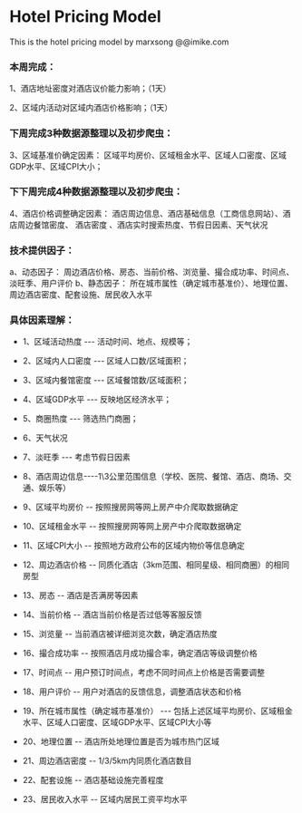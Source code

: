 # Hotel Pricing Model
This is the hotel pricing model by marxsong @@imike.com

### 本周完成：
1、酒店地址密度对酒店议价能力影响；（1天）

2、区域内活动对区域内酒店价格影响；（1天）


### 下周完成3种数据源整理以及初步爬虫：
3、区域基准价确定因素：
	区域平均房价、区域租金水平、区域人口密度、区域GDP水平、区域CPI大小；


### 下下周完成4种数据源整理以及初步爬虫：
4、酒店价格调整确定因素：
	酒店周边信息、酒店基础信息（工商信息网站）、酒店周边餐馆密度、
	酒店密度 、酒店实时搜索热度、节假日因素、天气状况


### 技术提供因子：
a、动态因子：
周边酒店价格、房态、当前价格、浏览量、撮合成功率、时间点、淡旺季、用户评价
b、静态因子：
所在城市属性（确定城市基准价）、地理位置、周边酒店密度、配套设施、居民收入水平



### 具体因素理解：
- 1、区域活动热度 --- 活动时间、地点、规模等；

- 2、区域内人口密度 --- 区域人口数/区域面积；
 
- 3、区域内餐馆密度 --- 区域餐馆数/区域面积；

- 4、区域GDP水平 --- 反映地区经济水平；

- 5、商圈热度 --- 筛选热门商圈；

- 6、天气状况

- 7、淡旺季 --- 考虑节假日因素

- 8、酒店周边信息----1\3公里范围信息（学校、医院、餐馆、酒店、商场、交通、娱乐等）

- 9、区域平均房价 -- 按照搜房网等网上房产中介爬取数据确定

- 10、区域租金水平 -- 按照搜房网等网上房产中介爬取数据确定

- 11、区域CPI大小 -- 按照地方政府公布的区域内物价等信息确定

- 12、周边酒店价格 -- 同质化酒店（3km范围、相同星级、相同商圈）的相同房型

- 13、房态 -- 酒店是否满房等因素

- 14、当前价格 -- 酒店当前价格是否过低等客服反馈

- 15、浏览量 -- 当前酒店被详细浏览次数，确定酒店热度

- 16、撮合成功率 -- 按照酒店月成功撮合率，确定酒店等级调整价格

- 17、时间点  -- 用户预订时间点，考虑不同时间点上价格是否需要调整

- 18、用户评价 -- 用户对酒店的反馈信息，调整酒店状态和价格

- 19、所在城市属性（确定城市基准价） --- 包括上述区域平均房价、区域租金水平、区域人口密度、区域GDP水平、区域CPI大小等

- 20、地理位置  -- 酒店所处地理位置是否为城市热门区域

- 21、周边酒店密度  -- 1/3/5km内同质化酒店数目

- 22、配套设施  -- 酒店基础设施完善程度

- 23、居民收入水平 -- 区域内居民工资平均水平
